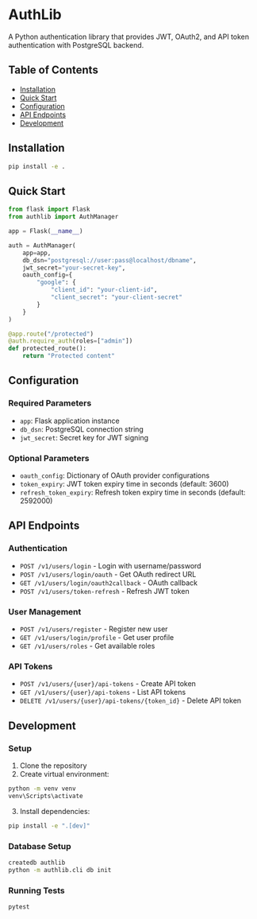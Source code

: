 # AuthLib

A Python authentication library that provides JWT, OAuth2, and API token authentication with PostgreSQL backend.

## Table of Contents
- [Installation](#installation)
- [Quick Start](#quick-start)
- [Configuration](#configuration)
- [API Endpoints](#api-endpoints)
- [Development](#development)

## Installation

```bash
pip install -e .
```

## Quick Start

```python
from flask import Flask
from authlib import AuthManager

app = Flask(__name__)

auth = AuthManager(
    app=app,
    db_dsn="postgresql://user:pass@localhost/dbname",
    jwt_secret="your-secret-key",
    oauth_config={
        "google": {
            "client_id": "your-client-id",
            "client_secret": "your-client-secret"
        }
    }
)

@app.route("/protected")
@auth.require_auth(roles=["admin"])
def protected_route():
    return "Protected content"
```

## Configuration

### Required Parameters
- `app`: Flask application instance
- `db_dsn`: PostgreSQL connection string
- `jwt_secret`: Secret key for JWT signing

### Optional Parameters
- `oauth_config`: Dictionary of OAuth provider configurations
- `token_expiry`: JWT token expiry time in seconds (default: 3600)
- `refresh_token_expiry`: Refresh token expiry time in seconds (default: 2592000)

## API Endpoints

### Authentication
- `POST /v1/users/login` - Login with username/password
- `POST /v1/users/login/oauth` - Get OAuth redirect URL
- `GET /v1/users/login/oauth2callback` - OAuth callback
- `POST /v1/users/token-refresh` - Refresh JWT token

### User Management
- `POST /v1/users/register` - Register new user
- `GET /v1/users/login/profile` - Get user profile
- `GET /v1/users/roles` - Get available roles

### API Tokens
- `POST /v1/users/{user}/api-tokens` - Create API token
- `GET /v1/users/{user}/api-tokens` - List API tokens
- `DELETE /v1/users/{user}/api-tokens/{token_id}` - Delete API token

## Development

### Setup
1. Clone the repository
2. Create virtual environment:
```bash
python -m venv venv
venv\Scripts\activate
```
3. Install dependencies:
```bash
pip install -e ".[dev]"
```

### Database Setup
```bash
createdb authlib
python -m authlib.cli db init
```

### Running Tests
```bash
pytest
```
